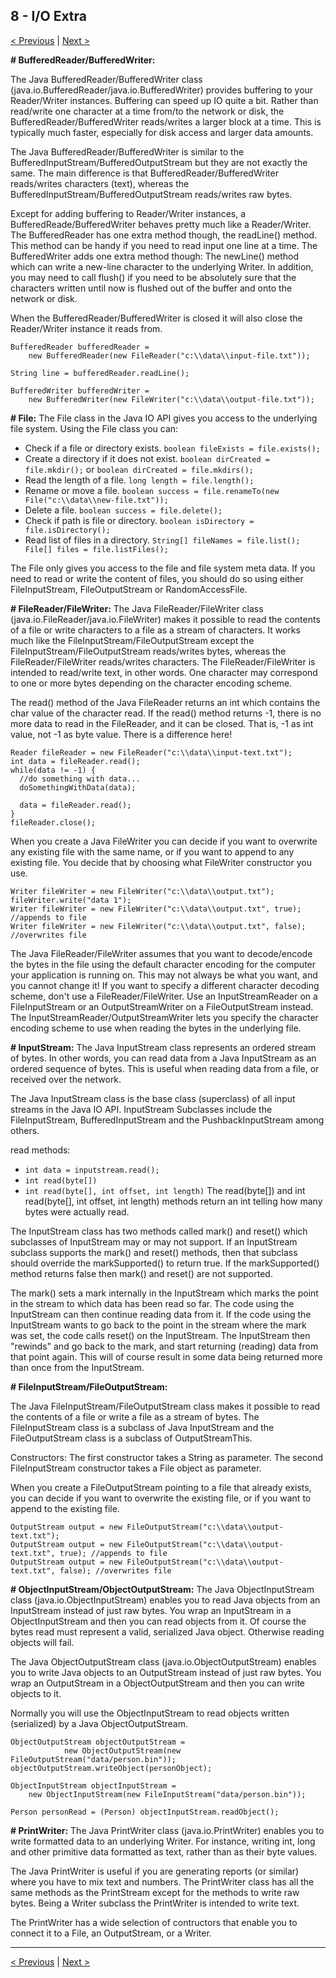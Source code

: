## 8 - I/O Extra

[< Previous](./08-io-fundamentals.md) | [Next >](./08-nio2.md)

**# BufferedReader/BufferedWriter:**

The Java BufferedReader/BufferedWriter class (java.io.BufferedReader/java.io.BufferedWriter) provides buffering to your 
Reader/Writer instances. Buffering can speed up IO quite a bit. Rather than read/write one character at a time from/to 
the network or disk, the BufferedReader/BufferedWriter reads/writes a larger block at a time. This is typically much 
faster, especially for disk access and larger data amounts.

The Java BufferedReader/BufferedWriter is similar to the BufferedInputStream/BufferedOutputStream but they are not 
exactly the same. The main difference is that BufferedReader/BufferedWriter reads/writes characters (text), whereas the 
BufferedInputStream/BufferedOutputStream reads/writes raw bytes. 

Except for adding buffering to Reader/Writer instances, a BufferedReade/BufferedWriter behaves pretty much like a 
Reader/Writer. The BufferedReader has one extra method though, the readLine() method. This method can be handy if you 
need to read input one line at a time. The BufferedWriter adds one extra method though: The newLine() method which can 
write a new-line character to the underlying Writer. In addition, you may need to call flush() if you need to be 
absolutely sure that the characters written until now is flushed out of the buffer and onto the network or disk. 

When the BufferedReader/BufferedWriter is closed it will also close the Reader/Writer instance it reads from.
```
BufferedReader bufferedReader = 
    new BufferedReader(new FileReader("c:\\data\\input-file.txt"));

String line = bufferedReader.readLine();

BufferedWriter bufferedWriter = 
    new BufferedWriter(new FileWriter("c:\\data\\output-file.txt"));
```
 
**# File:**
The File class in the Java IO API gives you access to the underlying file system. Using the File class you can:
- Check if a file or directory exists. `boolean fileExists = file.exists();`
- Create a directory if it does not exist. `boolean dirCreated = file.mkdir();` or `boolean dirCreated = file.mkdirs();`
- Read the length of a file. `long length = file.length();`
- Rename or move a file. `boolean success = file.renameTo(new File("c:\\data\\new-file.txt"));`
- Delete a file. `boolean success = file.delete();`
- Check if path is file or directory. `boolean isDirectory = file.isDirectory();`
- Read list of files in a directory. `String[] fileNames = file.list(); File[] files = file.listFiles();`

The File only gives you access to the file and file system meta data. If you need to read or write the content of files, 
you should do so using either FileInputStream, FileOutputStream or RandomAccessFile. 

**# FileReader/FileWriter:**
The Java FileReader/FileWriter class (java.io.FileReader/java.io.FileWriter) makes it possible to read the contents of 
a file or write characters to a file as a stream of characters. It works much like the FileInputStream/FileOutputStream 
except the FileInputStream/FileOutputStream reads/writes bytes, whereas the FileReader/FileWriter reads/writes characters. 
The FileReader/FileWriter is intended to read/write text, in other words. One character may correspond to one or more 
bytes depending on the character encoding scheme. 

The read() method of the Java FileReader returns an int which contains the char value of the character read. If the 
read() method returns -1, there is no more data to read in the FileReader, and it can be closed. That is, -1 as int 
value, not -1 as byte value. There is a difference here! 
```
Reader fileReader = new FileReader("c:\\data\\input-text.txt");
int data = fileReader.read();
while(data != -1) {
  //do something with data...
  doSomethingWithData(data);

  data = fileReader.read();
}
fileReader.close();
```

When you create a Java FileWriter you can decide if you want to overwrite any existing file with the same name, or if 
you want to append to any existing file. You decide that by choosing what FileWriter constructor you use. 
```
Writer fileWriter = new FileWriter("c:\\data\\output.txt");
fileWriter.write("data 1");
Writer fileWriter = new FileWriter("c:\\data\\output.txt", true);  //appends to file
Writer fileWriter = new FileWriter("c:\\data\\output.txt", false); //overwrites file
```

The Java FileReader/FileWriter assumes that you want to decode/encode the bytes in the file using the default character 
encoding for the computer your application is running on. This may not always be what you want, and you cannot change it!
If you want to specify a different character decoding scheme, don't use a FileReader/FileWriter. Use an InputStreamReader 
on a FileInputStream or an OutputStreamWriter on a FileOutputStream instead. The InputStreamReader/OutputStreamWriter 
lets you specify the character encoding scheme to use when reading the bytes in the underlying file. 

**# InputStream:**
The Java InputStream class represents an ordered stream of bytes. In other words, you can read data from a Java 
InputStream as an ordered sequence of bytes. This is useful when reading data from a file, or received over the network.

The Java InputStream class is the base class (superclass) of all input streams in the Java IO API. InputStream 
Subclasses include the FileInputStream, BufferedInputStream and the PushbackInputStream among others.

read methods:
- `int data = inputstream.read();`
- `int read(byte[])`
- `int read(byte[], int offset, int length)`
The read(byte[]) and int read(byte[], int offset, int length) methods return an int telling how many bytes were actually read.

The InputStream class has two methods called mark() and reset() which subclasses of InputStream may or may not support.
If an InputStream subclass supports the mark() and reset() methods, then that subclass should override the markSupported() 
to return true. If the markSupported() method returns false then mark() and reset() are not supported.

The mark() sets a mark internally in the InputStream which marks the point in the stream to which data has been read so 
far. The code using the InputStream can then continue reading data from it. If the code using the InputStream wants to 
go back to the point in the stream where the mark was set, the code calls reset() on the InputStream. The InputStream 
then "rewinds" and go back to the mark, and start returning (reading) data from that point again. This will of course 
result in some data being returned more than once from the InputStream.

**# FileInputStream/FileOutputStream:**

The Java FileInputStream/FileOutputStream class makes it possible to read the contents of a file or write a file as a 
stream of bytes. The FileInputStream class is a subclass of Java InputStream and the FileOutputStream class is a 
subclass of OutputStreamThis. 

Constructors: The first constructor takes a String as parameter. The second FileInputStream constructor takes a File 
object as parameter.

When you create a FileOutputStream pointing to a file that already exists, you can decide if you want to overwrite the 
existing file, or if you want to append to the existing file.  
```
OutputStream output = new FileOutputStream("c:\\data\\output-text.txt");
OutputStream output = new FileOutputStream("c:\\data\\output-text.txt", true); //appends to file
OutputStream output = new FileOutputStream("c:\\data\\output-text.txt", false); //overwrites file
```

**# ObjectInputStream/ObjectOutputStream:**
The Java ObjectInputStream class (java.io.ObjectInputStream) enables you to read Java objects from an InputStream 
instead of just raw bytes. You wrap an InputStream in a ObjectInputStream and then you can read objects from it. Of 
course the bytes read must represent a valid, serialized Java object. Otherwise reading objects will fail.

The Java ObjectOutputStream class (java.io.ObjectOutputStream) enables you to write Java objects to an OutputStream 
instead of just raw bytes. You wrap an OutputStream in a ObjectOutputStream and then you can write objects to it.

Normally you will use the ObjectInputStream to read objects written (serialized) by a Java ObjectOutputStream.

```
ObjectOutputStream objectOutputStream =
            new ObjectOutputStream(new FileOutputStream("data/person.bin"));
objectOutputStream.writeObject(personObject);

ObjectInputStream objectInputStream =
    new ObjectInputStream(new FileInputStream("data/person.bin"));

Person personRead = (Person) objectInputStream.readObject();
```

**# PrintWriter:**
The Java PrintWriter class (java.io.PrintWriter) enables you to write formatted data to an underlying Writer. For 
instance, writing int, long and other primitive data formatted as text, rather than as their byte values.

The Java PrintWriter is useful if you are generating reports (or similar) where you have to mix text and numbers. The 
PrintWriter class has all the same methods as the PrintStream except for the methods to write raw bytes. Being a Writer 
subclass the PrintWriter is intended to write text.

The PrintWriter has a wide selection of contructors that enable you to connect it to a File, an OutputStream, or a Writer.

---
[< Previous](./08-io-fundamentals.md) | [Next >](./08-nio2.md)
